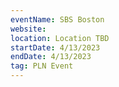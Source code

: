 ```yaml
---
eventName: SBS Boston
website: 
location: Location TBD
startDate: 4/13/2023
endDate: 4/13/2023
tag: PLN Event
---
```

 